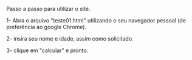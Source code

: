 Passo a passo para utilizar o site.

1- Abra o arquivo "teste01.html" utilizando o seu navegador pessoal (de preferência ao google Chrome).

2- insira seu nome e idade, assim como solicitado.

3- clique em "calcular" e pronto.
